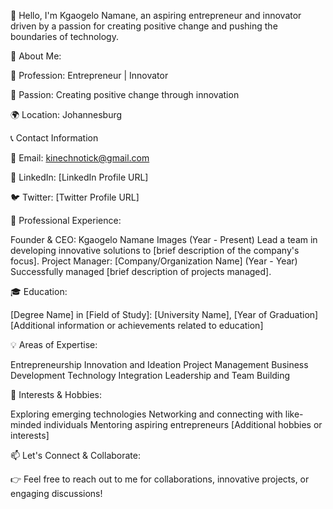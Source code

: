 👋 Hello, I'm Kgaogelo Namane, an aspiring entrepreneur and innovator driven by a passion for creating positive change and pushing the boundaries of technology.

🌟 About Me:

💼 Profession: Entrepreneur | Innovator

🚀 Passion: Creating positive change through innovation

🌍 Location: Johannesburg

📞 Contact Information

📧 Email: kinechnotick@gmail.com

🔗 LinkedIn: [LinkedIn Profile URL]

🐦 Twitter: [Twitter Profile URL]

💼 Professional Experience:

Founder & CEO: Kgaogelo Namane Images (Year - Present)
Lead a team in developing innovative solutions to [brief description of the company's focus].
Project Manager: [Company/Organization Name] (Year - Year)
Successfully managed [brief description of projects managed].

🎓 Education:

[Degree Name] in [Field of Study]: [University Name], [Year of Graduation]
[Additional information or achievements related to education]

💡 Areas of Expertise:

Entrepreneurship
Innovation and Ideation
Project Management
Business Development
Technology Integration
Leadership and Team Building

🌱 Interests & Hobbies:

Exploring emerging technologies
Networking and connecting with like-minded individuals
Mentoring aspiring entrepreneurs
[Additional hobbies or interests]

📫 Let's Connect & Collaborate:

👉 Feel free to reach out to me for collaborations, innovative projects, or engaging discussions!
